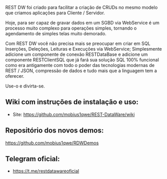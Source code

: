 REST DW foi criado para facilitar a criação de CRUDs no mesmo modelo que criamos aplicações para Cliente / Servidor.

Hoje, para ser capaz de gravar dados em um SGBD via WebService é um processo muito complexo para operações simples, tornando o agendamento de simples telas muito demorado.

Com REST DW você não precisa mais se preocupar em criar em SQL Inserções, Deleções, Leituras e Execuções via WebService; Simplesmente adicione um componente de conexão RESTDataBase e adicione um componente RESTClientSQL que já fará sua solução SQL 100% funcional como era antigamente com todo o poder das tecnologias modernas de REST / JSON, compressão de dados e tudo mais que a linguagem tem a oferecer.

Use-o e divirta-se.

## Wiki com instruções de instalação e uso:
* Site: https://github.com/mobius1qwe/REST-DataWare/wiki

## Repositório dos novos demos:
https://github.com/mobius1qwe/RDWDemos

## Telegram oficial:
* https://t.me/restdatawareoficial
